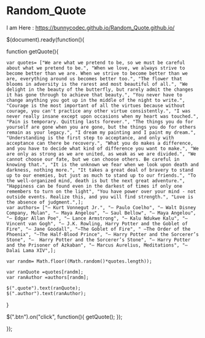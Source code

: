 # Random_Quote

I am Here : https://bunnycodec.github.io/Random_Quote.github.io/

$(document).ready(function(){
               
  function getQuote(){
    
    var quotes= ["We are what we pretend to be, so we must be careful about what we pretend to be.", "When we love, we always strive to become better than we are. When we strive to become better than we are, everything around us becomes better too.", "The flower that blooms in adversity is the rarest and most beautiful of all.", "We delight in the beauty of the butterfly, but rarely admit the changes it has gone through to achieve that beauty.", "You never have to change anything you got up in the middle of the night to write.", "Courage is the most important of all the virtues because without courage, you can't practice any other virtue consistently.", "I was never really insane except upon occasions when my heart was touched.", "Pain is temporary. Quitting lasts forever.", "The things you do for yourself are gone when you are gone, but the things you do for others remain as your legacy.", "I dream my painting and I paint my dream.", "Understanding is the first step to acceptance, and only with acceptance can there be recovery.", "What you do makes a difference, and you have to decide what kind of difference you want to make.", "We are only as strong as we are united, as weak as we are divided.", "We cannot choose our fate, but we can choose others. Be careful in knowing that.", "It is the unknown we fear when we look upon death and darkness, nothing more.", "It takes a great deal of bravery to stand up to our enemies, but just as much to stand up to our friends.", "To the well-organized mind, death is but the next great adventure.", "Happiness can be found even in the darkest of times if only one remembers to turn on the light", "You have power over your mind - not outside events. Realize this, and you will find strength.", "Love is the absence of judgment.",];
    var authors= ["― Kurt Vonnegut Jr.", "― Paulo Coelho", "― Walt Disney Company, Mulan", "― Maya Angelou", "― Saul Bellow", "― Maya Angelou", "― Edgar Allan Poe", "― Lance Armstrong", "― Kalu Ndukwe Kalu", "― Vincent van Gogh", "― J.K. Rowling, Harry Potter and the Goblet of Fire", "― Jane Goodall", "–The Goblet of Fire", " –The Order of the Phoenix", "–The Half-Blood Prince", "― Harry Potter and the Sorcerer’s Stone", "―  Harry Potter and the Sorcerer’s Stone", "– Harry Potter and the Prisoner of Azkaban", "― Marcus Aurelius, Meditations", "― Dalai Lama XIV",];
    
    var randm= Math.floor((Math.random()*quotes.length));
    
    var ranQuote =quotes[randm];
    var ranAuthor =authors[randm];
    
    $(".quote").text(ranQuote);
    $(".author").text(ranAuthor);
    
  }
  
  $(".btn").on("click", function(){ 
      getQuote();
  });
  
});
